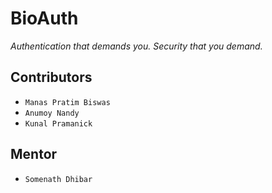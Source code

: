 # BioAuth

<i> Authentication that demands you. Security that you demand. </i>

## Contributors 

- ``` Manas Pratim Biswas ```
- ``` Anumoy Nandy ``` 
- ``` Kunal Pramanick ```

## Mentor 

- ``` Somenath Dhibar ```

